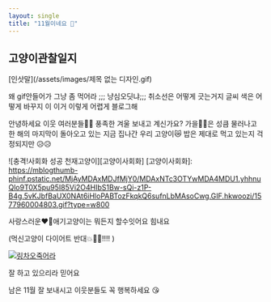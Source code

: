 ```yaml
---
layout: single
title: "11월이네요 💌"
---
```


고양이관찰일지
---
[인삿말](/assets/images/제목 없는 디자인.gif)

왜 gif안들어가 그냥 좀 먹어라 ;;;
냥심오딧냐;;;
취소선은 어떻게 긋는거지
글씨 색은 어떻게 바꾸지
이 이거 이렇게 어렵게 블로그해

안녕하세요 이웃 여러분들🤗🤗
풍족한 겨울 보내고 계신가요? 가을🍁🍂은 성큼 물러나고 한 해의 마지막이 돌아오고 있는 지금
집나간 우리 고양이😿 밥은 제대로 먹고 있는지 걱정되지만 😥😥

![충격!사회화 성공 천재고양이][고양이사회화]
[고양이사회화]: https://mblogthumb-phinf.pstatic.net/MjAyMDAxMDJfMjY0/MDAxNTc3OTYwMDA4MDU1.yhhnuQlo9T0X5pu95I85Vi2O4HIbS1Bw-sQi-z1P-B4g.5vKJbfBaUX0NAt6iHloPABTozFkqkQ6sufnLbMAsoCwg.GIF.hkwoozi/1577960004803.gif?type=w800

사랑스러운❤💞애기고양이는 뭐든지 할수잇어요 힘내요

(먹신고양이 다이어트 반대💥💢💢‼‼ )

[![링차오죽어라](투투야쟤를꼭만나야겟니)](https://blog.kakaocdn.net/dn/bqDg2w/btrjkZbqMQl/y93w6wbHbKHhDE18Gupk10/img.jpg)

잘 하고 있으리라 믿어요 


남은 11월 잘 보내시고
이웃분들도 꼭 행복하세요 😘
